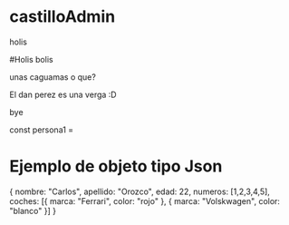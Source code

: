 # castilloAdmin

holis

#Holis bolis

unas caguamas o que?

El dan perez es una verga :D

bye

const persona1 =

# Ejemplo de objeto tipo Json

{
nombre: "Carlos",
apellido: "Orozco",
edad: 22,
numeros: [1,2,3,4,5],
coches:
[{
marca: "Ferrari",
color: "rojo"
},
{
marca: "Volskwagen",
color: "blanco"
}]
}
